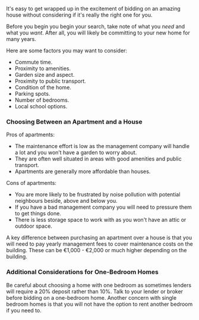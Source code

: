 It's easy to get wrapped up in the excitement of bidding on an amazing house without considering if it's really the right one for you.

Before you begin you begin your search, take note of what you *need* and what you *want*. 
 After all, you will likely be committing to your new home for many years.
 
Here are some factors you may want to consider:

* Commute time.
* Proximity to amenities.
* Garden size and aspect.
* Proximity to public transport.
* Condition of the home.
* Parking spots.
* Number of bedrooms.
* Local school options.


### Choosing Between an Apartment and a House

Pros of apartments:

* The maintenance effort is low as the management company will handle a lot and you won’t have a garden to worry about. 
* They are often well situated in areas with good amenities and public transport.
* Apartments are generally more affordable than houses. 

Cons of apartments:

* You are more likely to be frustrated by noise pollution with potential neighbours beside, above and below you. 
* If you have a bad management company you will need to pressure them to get things done.
* There is less storage space to work with as you won't have an attic or outdoor space.

A key difference between purchasing an apartment over a house is that you will need to pay yearly management fees to cover maintenance costs on the building. These can be €1,000 - €2,000 or much higher depending on the building.


### Additional Considerations for One-Bedroom Homes
Be careful about choosing a home with one bedroom as sometimes lenders will require a 20% deposit rather than 10%. Talk to your lender or broker before bidding on a one-bedroom home. Another concern with single bedroom homes is that you will not have the option to rent another bedroom if you need to.

